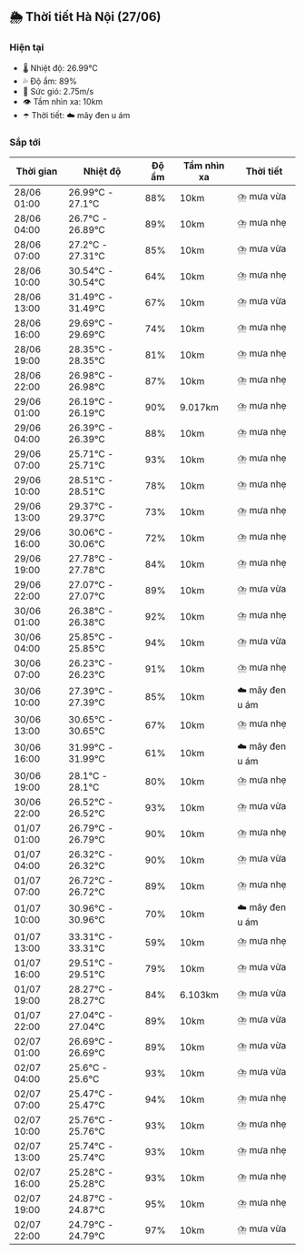 ## 🌦️ Thời tiết Hà Nội (27/06)

### Hiện tại

- 🌡️ Nhiệt độ: 26.99℃
- 💦 Độ ẩm: 89%
- 💨 Sức gió: 2.75m/s
- 👁️ Tầm nhìn xa: 10km
- ☂️ Thời tiết: ☁️ mây đen u ám

### Sắp tới

| Thời gian | Nhiệt độ | Độ ẩm | Tầm nhìn xa | Thời tiết |
| --- | --- | --- | --- | --- |
| 28/06 01:00 | 26.99℃ - 27.1℃ | 88% | 10km | ⛈️ mưa vừa |
| 28/06 04:00 | 26.7℃ - 26.89℃ | 89% | 10km | ⛈️ mưa nhẹ |
| 28/06 07:00 | 27.2℃ - 27.31℃ | 85% | 10km | ⛈️ mưa vừa |
| 28/06 10:00 | 30.54℃ - 30.54℃ | 64% | 10km | ⛈️ mưa nhẹ |
| 28/06 13:00 | 31.49℃ - 31.49℃ | 67% | 10km | ⛈️ mưa vừa |
| 28/06 16:00 | 29.69℃ - 29.69℃ | 74% | 10km | ⛈️ mưa nhẹ |
| 28/06 19:00 | 28.35℃ - 28.35℃ | 81% | 10km | ⛈️ mưa nhẹ |
| 28/06 22:00 | 26.98℃ - 26.98℃ | 87% | 10km | ⛈️ mưa nhẹ |
| 29/06 01:00 | 26.19℃ - 26.19℃ | 90% | 9.017km | ⛈️ mưa nhẹ |
| 29/06 04:00 | 26.39℃ - 26.39℃ | 88% | 10km | ⛈️ mưa nhẹ |
| 29/06 07:00 | 25.71℃ - 25.71℃ | 93% | 10km | ⛈️ mưa nhẹ |
| 29/06 10:00 | 28.51℃ - 28.51℃ | 78% | 10km | ⛈️ mưa nhẹ |
| 29/06 13:00 | 29.37℃ - 29.37℃ | 73% | 10km | ⛈️ mưa nhẹ |
| 29/06 16:00 | 30.06℃ - 30.06℃ | 72% | 10km | ⛈️ mưa nhẹ |
| 29/06 19:00 | 27.78℃ - 27.78℃ | 84% | 10km | ⛈️ mưa nhẹ |
| 29/06 22:00 | 27.07℃ - 27.07℃ | 89% | 10km | ⛈️ mưa vừa |
| 30/06 01:00 | 26.38℃ - 26.38℃ | 92% | 10km | ⛈️ mưa nhẹ |
| 30/06 04:00 | 25.85℃ - 25.85℃ | 94% | 10km | ⛈️ mưa vừa |
| 30/06 07:00 | 26.23℃ - 26.23℃ | 91% | 10km | ⛈️ mưa nhẹ |
| 30/06 10:00 | 27.39℃ - 27.39℃ | 85% | 10km | ☁️ mây đen u ám |
| 30/06 13:00 | 30.65℃ - 30.65℃ | 67% | 10km | ⛈️ mưa nhẹ |
| 30/06 16:00 | 31.99℃ - 31.99℃ | 61% | 10km | ☁️ mây đen u ám |
| 30/06 19:00 | 28.1℃ - 28.1℃ | 80% | 10km | ⛈️ mưa nhẹ |
| 30/06 22:00 | 26.52℃ - 26.52℃ | 93% | 10km | ⛈️ mưa vừa |
| 01/07 01:00 | 26.79℃ - 26.79℃ | 90% | 10km | ⛈️ mưa nhẹ |
| 01/07 04:00 | 26.32℃ - 26.32℃ | 90% | 10km | ⛈️ mưa vừa |
| 01/07 07:00 | 26.72℃ - 26.72℃ | 89% | 10km | ⛈️ mưa nhẹ |
| 01/07 10:00 | 30.96℃ - 30.96℃ | 70% | 10km | ☁️ mây đen u ám |
| 01/07 13:00 | 33.31℃ - 33.31℃ | 59% | 10km | ⛈️ mưa nhẹ |
| 01/07 16:00 | 29.51℃ - 29.51℃ | 79% | 10km | ⛈️ mưa vừa |
| 01/07 19:00 | 28.27℃ - 28.27℃ | 84% | 6.103km | ⛈️ mưa vừa |
| 01/07 22:00 | 27.04℃ - 27.04℃ | 89% | 10km | ⛈️ mưa vừa |
| 02/07 01:00 | 26.69℃ - 26.69℃ | 89% | 10km | ⛈️ mưa vừa |
| 02/07 04:00 | 25.6℃ - 25.6℃ | 93% | 10km | ⛈️ mưa vừa |
| 02/07 07:00 | 25.47℃ - 25.47℃ | 94% | 10km | ⛈️ mưa nhẹ |
| 02/07 10:00 | 25.76℃ - 25.76℃ | 93% | 10km | ⛈️ mưa nhẹ |
| 02/07 13:00 | 25.74℃ - 25.74℃ | 93% | 10km | ⛈️ mưa nhẹ |
| 02/07 16:00 | 25.28℃ - 25.28℃ | 93% | 10km | ⛈️ mưa nhẹ |
| 02/07 19:00 | 24.87℃ - 24.87℃ | 95% | 10km | ⛈️ mưa nhẹ |
| 02/07 22:00 | 24.79℃ - 24.79℃ | 97% | 10km | ⛈️ mưa vừa |
